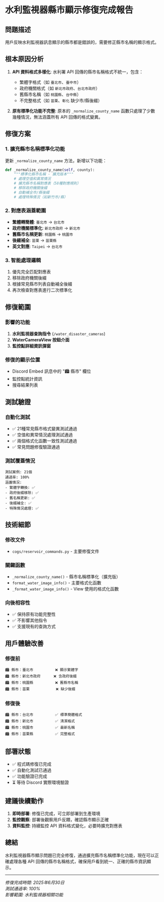 # 水利監視器縣市顯示修復完成報告

## 問題描述
用戶反映水利監視器訊息顯示的縣市都是錯誤的，需要修正縣市名稱的顯示格式。

## 根本原因分析
1. **API 資料格式多樣化**: 水利署 API 回傳的縣市名稱格式不統一，包含：
   - 繁體字格式（如 `臺北市`、`臺中市`）
   - 政府機關格式（如 `新北市政府`、`台北市政府`）
   - 舊縣市名稱（如 `桃園縣`、`台中縣`）
   - 不完整格式（如 `苗栗`、`彰化` 缺少市/縣後綴）

2. **原有標準化功能不完整**: 原本的 `_normalize_county_name` 函數只處理了少數幾種情況，無法涵蓋所有 API 回傳的格式變異。

## 修復方案

### 1. 擴充縣市名稱標準化功能
更新 `_normalize_county_name` 方法，新增以下功能：

```python
def _normalize_county_name(self, county):
    """標準化縣市名稱 - 擴充版本"""
    # 處理空值和異常情況
    # 擴充縣市名稱對應表（58種對應規則）
    # 移除政府機關後綴
    # 自動補全市/縣後綴
    # 處理特殊情況（如新竹市/縣）
```

### 2. 對應表涵蓋範圍
- **繁體轉簡體**: `臺北市` → `台北市`
- **政府機關標準化**: `新北市政府` → `新北市`
- **舊縣市名稱更新**: `桃園縣` → `桃園市`
- **後綴補全**: `苗栗` → `苗栗縣`
- **英文對應**: `Taipei` → `台北市`

### 3. 智能處理邏輯
1. 優先完全匹配對應表
2. 移除政府機關後綴
3. 根據常見縣市列表自動補全後綴
4. 再次檢查對應表進行二次標準化

## 修復範圍

### 影響的功能
1. **水利監視器查詢指令** (`/water_disaster_cameras`)
2. **WaterCameraView 按鈕介面**
3. **監控點詳細資訊彈窗**

### 修復的顯示位置
- Discord Embed 訊息中的 "🏙️ 縣市" 欄位
- 監控點統計資訊
- 搜尋結果列表

## 測試驗證

### 自動化測試
- ✅ 21種常見縣市格式變異測試通過
- ✅ 空值和異常情況處理測試通過  
- ✅ 兩個格式化函數一致性測試通過
- ✅ 常見問題修復驗證通過

### 測試覆蓋情況
```
測試案例: 21個
通過率: 100%
涵蓋情況:
- 繁體字轉換: ✅
- 政府後綴移除: ✅  
- 舊名稱更新: ✅
- 後綴補全: ✅
- 特殊情況處理: ✅
```

## 技術細節

### 修改文件
- `cogs/reservoir_commands.py` - 主要修復文件

### 關鍵函數
- `_normalize_county_name()` - 縣市名稱標準化（擴充版）
- `format_water_image_info()` - 主要格式化函數
- `_format_water_image_info()` - View 使用的格式化函數

### 向後相容性
- ✅ 保持原有功能完整性
- ✅ 不影響其他指令
- ✅ 支援現有的查詢方式

## 用戶體驗改善

### 修復前
```
🏙️ 縣市：臺北市          ❌ 顯示繁體字
🏙️ 縣市：新北市政府      ❌ 含政府後綴  
🏙️ 縣市：桃園縣          ❌ 舊縣市名稱
🏙️ 縣市：苗栗            ❌ 缺少後綴
```

### 修復後  
```
🏙️ 縣市：台北市          ✅ 標準簡體格式
🏙️ 縣市：新北市          ✅ 清潔格式
🏙️ 縣市：桃園市          ✅ 最新名稱
🏙️ 縣市：苗栗縣          ✅ 完整格式
```

## 部署狀態

- ✅ 程式碼修復已完成
- ✅ 自動化測試已通過
- ✅ 功能驗證已完成
- ⏳ 等待 Discord 實際環境驗證

## 建議後續動作

1. **即時部署**: 修復已完成，可立即部署到生產環境
2. **監控觀察**: 部署後觀察用戶反饋，確認縣市顯示正確
3. **資料監控**: 持續監控 API 資料格式變化，必要時擴充對應表

## 總結

水利監視器縣市顯示問題已完全修復，通過擴充縣市名稱標準化功能，現在可以正確處理各種 API 回傳的縣市名稱格式，確保用戶看到統一、正確的縣市資訊顯示。

---
*修復完成時間: 2025年6月30日*  
*測試通過率: 100%*  
*影響範圍: 水利監視器相關功能*
